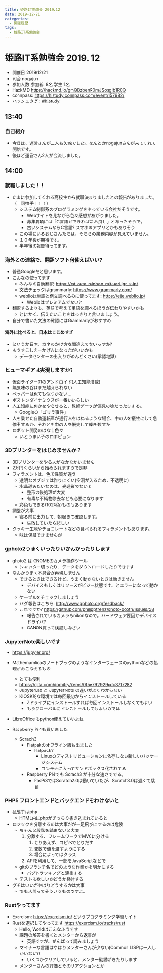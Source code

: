 ```yaml
---
title: 姫路IT勉強会 2019.12
date: 2019-12-21
categories:
  - 開催履歴
tags:
  - 姫路IT系勉強会
---
```


# 姫路IT系勉強会 2019. 12

* 開催日 2019/12/21
* 司会 nogajun
* 参加人数 参加者: 8名 学生 1名
* HackMD https://hackmd.io/gmQBzbenR0mJSosgIb1R0Q
* connpass: https://histudy.connpass.com/event/157982/
* ハッシュタグ：[#histudy](https://twitter.com/search?q=%23histudy&src=typd)

## 13:40
### 自己紹介
* 今日は、運営さんが二人も欠席でした。なんとかnogajunさんが来てくれて開始です。
* 後ほど運営さん2人が合流しました。

## 14:00
### 就職しました！！
* たまに参加してくれる高校生から就職決まりましたとの報告がありました。（一同拍手！！！）
    * システム制御系のプログラミングをやっている会社だそうです。
        * Webサイトを見ながら色々感想があがりました。
        * 募集要項には「C言語ができればなお良し」とあったそうで。
        * 古いシステムならC言語? スマホのアプリとかもありそう
    * この場にいるおじさんたちは、そちらの業務内容が見えていません。
    * １０年後が期待です。
    * 半年後の報告待ってます。

### 海外との連絡で、翻訳ソフト何使えばいい?

* 普通Googleだと思います。
* こんなの使ってます
    * みんなの自動翻訳: https://mt-auto-minhon-mlt.ucri.jgn-x.jp/
    * 文法チェックはgrammarly: https://www.grammarly.com/
    * weblioは単語と例文調べるのに使ってます: https://ejje.weblio.jp/
        * Weblioはプレミアムでないと
* 翻訳するよりも、英語で考えて単語を調べるほうが伝わりやすいかも
    * とにかく、伝えたいことをはっきりと言いましょう。
* 自分で書いた文法の確認にはGrammarlyがおすすめ

#### 海外に比べると、日本はまじめすぎ
* というか日本、カネのかけ方を間違えてないっすか?
* もうすこしえーかげんになったがいいかも
    * データセンターの出入りがめんどくさい(承認地獄)

### ヒューマギアは実現しますか?
* 仮面ライダー01のアンドロイド(人工知能搭載)
* 無気味の谷はまだ越えられない
* ペッパーは似ても似つかない...
* ボストンダイナミクスが一番いいらしい
* 人工知能に何かをやらせると、教師データが偏見の塊だったりする。
    * Googleの「ゴリラ事件」
* 人を乗せた自動運転車が通行人をはねるような場合、中の人を犠牲にして急停車するか、それとも中の人を優先して轢き殺すか
* ロボット開発のはなし色々
    * いとうまい子のロボピョン

### 3Dプリンターをはじめませんか？
* 3Dプリンターをやる人がなかなかいません
* 2万円くらいから始められますので是非
* フィラメントは、色で性質が違う
    * 透明なオブジェは作りにくい(空洞が入るため、不透明に)
    * 水晶球みたいなのは、光造形でないと
        * 整形の後処理が大変
        * 有毒な不純物除去なども必要になります
    * 彩色もできる(1024色)ものもあります
* 調整が大事
    * 寝る前に出力して、朝起きて確認します。
        * 失敗していたら悲しい
* クッキー生地やチョコレートなどの食べられるフィラメントもあります。
    * 味は保証できませんが

### gphoto2うまくいったりいかんかったりします
* ghoto2 は GNOMEのカメラ操作ツール
    * シャッター切ったり、データをダウンロードしたりできます
* なんかうまく不具合が再現しません
    * できるときはできるけど、うまく動かないときは動きません
        * デバイスもしくはリソースがビジー状態です、とエラーになって動かない
    * ケーブルをチェックしましょう
    * バグ報告はこちら: http://www.gphoto.org/feedback/
    * これですか? https://github.com/philipptrenz/photo-booth/issues/58
        * 報告されているカメラもnikonなので。ハードウェア要因かデバイスドライバ?
        * CANON買って検証しなさい

### JupyterNote楽しいです
* https://jupyter.org/
* Mathemamticaのノートブックのようなインターフェースのpythonなどの処理がおこなえるもの 
    * とても便利
    * https://qiita.com/domitry/items/0f5e792929cdc3717282
    * JupyterLab と JupyterNote の違いがよくわからない
    * KIOSK的な環境では毎回最初からインストールしている
        * Zドライブにインストールすれば毎回インストールしなくてもよい
        * もうグローバルにインストールしてもよいのでは
* LibreOffice もpython使えていいよね

* Raspberry Pi 4も買いました
    * Scrach3
        * Flatpakのオフライン版も出ました
            * Flatpack?
                * Linuxのディストリビューションに依存しない新しいパッケージシステム
                * コンテナに入ってサンドボックス化されてる
        * Raspberry PI4でも Scrach3 が十分な速さででる。
            * RasPi3ではScratch2.0は動いていたが、Scratch3.0は遅くて駄目

### PHP5 フロントエンドとバックエンドをわけないと
* 拡張子はphp
    * HTML内にphpがぎっちり書き込まれていると
* ロジックを分離するのは大事だが一足飛びにするのは危険
    * ちゃんと段階を踏まないと大変
        1. 分離する、フレームワークでMVCに分ける
            1. とりあえず、コピペでとりだす
            2. 変数で値を渡すようにする
            3. 場合によってはクラス
        2. APIを利用して、一部をJavaScriptなどで
    * gitのブランチ名でどのような作業かを明かにする
        * バグトラッキングと連携する
    * テストも欲しいかどうか検討する
* グチはいいがやはりどうするかは大事
    * でも人間ってそういうものですよ。 

### Rustやってます
* Exercism: https://exercism.io/ というプログラミング学習サイト
* Rustを選択してやってます https://exercism.io/tracks/rust
    * Hello, Worldはこんなふうです
    * 課題の解答を書くとメンターから返事が
        * 英語ですが、がんばって読みましょう
    * マイナーな言語はやはりメンターさんが少ない(Common LISPは一人しかいない?)
        * いくつかクリアしていると、メンター勧誘がきたりします
    * メンターさんの評価とそのリアクションとか
    



